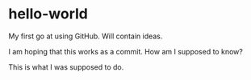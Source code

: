 # hello-world
My first go at using GitHub. Will contain ideas.


I am hoping that this works as a commit. How am I supposed to know?

This is what I was supposed to do.
